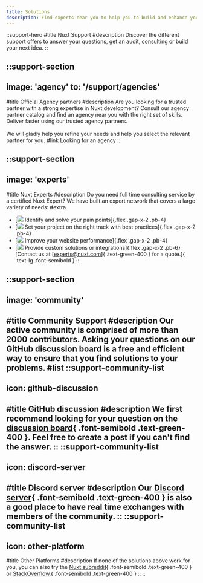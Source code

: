 ```yaml
---
title: Solutions
description: Find experts near you to help you to build and enhance your project.
---
```


::support-hero
#title
Nuxt Support
#description
Discover the different support offers to answer your questions, get an audit, consulting or build your next idea.
::

::support-section
---
image: 'agency'
to: '/support/agencies'
---
#title
Official Agency partners
#description
Are you looking for a trusted partner with a strong expertise in Nuxt development?
Consult our agency partner catalog and find an agency near you with the right set of skills. Deliver faster using our trusted agency partners.
<br /><br />
We will gladly help you refine your needs and help you select the relevant partner for you.
#link
Looking for an agency
::

::support-section
---
image: 'experts'
---
#title
Nuxt Experts
#description
Do you need full time consulting service by a certified Nuxt Expert?
We have built an expert network that covers a large variety of needs:
#extra
- [![](/assets/support/solutions/dot.svg) Identify and solve your pain points]{.flex .gap-x-2 .pb-4}
- [![](/assets/support/solutions/dot.svg) Set your project on the right track with best practices]{.flex .gap-x-2 .pb-4}
- [![](/assets/support/solutions/dot.svg) Improve your website performance]{.flex .gap-x-2 .pb-4}
- [![](/assets/support/solutions/dot.svg) Provide custom solutions or integrations]{.flex .gap-x-2 .pb-6}
[Contact us at [experts@nuxt.com]{ .text-green-400 } for a quote.]{ .text-lg .font-semibold }
::

::support-section
---
image: 'community'
---
#title
Community Support
#description
Our active community is comprised of more than 2000 contributors. Asking your questions on our GitHub discussion board is a free and efficient way to ensure that you find solutions to your problems.
#list
::support-community-list
---
icon: github-discussion
---
#title
GitHub discussion
#description
We first recommend looking for your question on the [discussion board](https://github.com/nuxt/framework/discussions){ .font-semibold .text-green-400 }. Feel free to create a post if you can't find the answer.
::
::support-community-list
---
icon: discord-server
---
#title
Discord server
#description
Our [Discord server](https://discord.com/invite/nuxt-473401852243869706){ .font-semibold .text-green-400 } is also a good place to have real time exchanges with members of the community.
::
::support-community-list
---
icon: other-platform
---
#title
Other Platforms
#description
If none of the solutions above work for you, you can also try the [Nuxt subreddit](https://www.reddit.com/r/Nuxt/){ .font-semibold .text-green-400 } or [StackOverflow.](https://stackoverflow.com/questions/tagged/nuxt.js?tab=Newest){ .font-semibold .text-green-400 }
::
::
